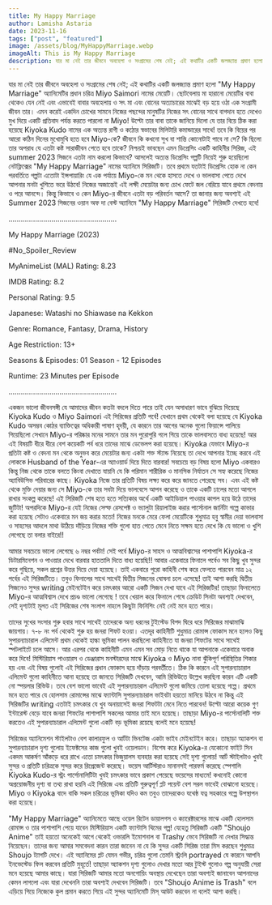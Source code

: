 ```yaml
---
title: My Happy Marriage
author: Lamisha Astaria
date: 2023-11-16
tags: ["post", "featured"]
image: /assets/blog/MyHappyMarriage.webp
imageAlt: This is My Happy Marriage
description: যার মা নেই তার জীবনে অবহেলা ও সংগ্রামের শেষ নেই; এই কথাটির একটি জলজ্যান্ত প্রমাণ হলো "My Happy Marriage" অ্যানিমেটির প্রধান চরিত্র Miyo Saimori নামের মেয়েটি। ছোটবেলায় মা হারানো মেয়েটির
---
```


যার মা নেই তার জীবনে অবহেলা ও সংগ্রামের শেষ নেই; এই কথাটির একটি জলজ্যান্ত প্রমাণ হলো "My Happy Marriage" অ্যানিমেটির প্রধান চরিত্র Miyo Saimori নামের মেয়েটি। ছোটবেলায় মা হারানো মেয়েটির বাবা থেকেও যেন নেই এবং এভাবেই বাবার অবহেলায় ও সৎ মা এবং বোনের অত্যাচারের মাঝেই বড় হয়ে ওঠা এক সংগ্রামী জীবন তার। এমন করেই একদিন চোখের সামনে নিজের পছন্দের মানুষটির নিজের সৎ বোনের সাথে বাগদান হতে দেখেও মুখ দিয়ে একটি প্রতিবাদ পর্যন্ত করতে পারলো না Miyo! উল্টো তার বাবা তাকে জানিয়ে দিলো যে তার বিয়ে ঠিক করা হয়েছে Kiyoka Kudo নামের এক অত্যন্ত রাগী ও কঠোর স্বভাবের মিলিটারি কমান্ডারের সাথে! তবে কি বিয়ের পর আরো কঠিন দিনের মুখোমুখি হতে হবে Miyo-কে? জীবনে কি কখনো সুখ বা শান্তি কোনোটাই পাবে না সে? কি ছিলো তার অপরাধ যে এতটা কষ্ট সারাজীবন পেতে হবে তাকে? 
নিশ্চয়ই ভাবছেন এমন ডিপ্রেসিং একটি কাহিনীর সিরিজ, এই summer 2023 সিজনে এতটা নাম করলো কিভাবে? আসলেই অত্যন্ত ডিপ্রেসিং গল্পটি নিয়েই শুরু হয়েছিলো নেটফ্লিক্সের "My Happy Marriage" নামের অ্যানিমে সিরিজটি। তবে প্রথমে যতটাই ডিপ্রেসিং হোক না কেন পরবর্তিতে গল্পটা এতোটা ইন্সপায়ারিং যে এক পর্যায়ে Miyo-কে মন থেকে হাসতে দেখে ও ভালবাসা পেতে দেখে আপনার মনটা খুশিতে ভরে উঠবে! নিজের অজান্তেই এই লক্ষী মেয়েটার জন্য চোখ ফেটে জল বেরিয়ে যাবে প্রথমে বেদনায় ও পরে আনন্দে। কিন্তু কিভাবে ও কেন Miyo-র জীবনে এতটা বড় পরিবর্তন আসে? তা জানার জন্য অবশ্যই এই Summer 2023 সিজনের ওয়ান অফ দা বেস্ট অ্যানিমে "My Happy Marriage" সিরিজটি দেখতে হবে! 

.....................................................

My Happy Marriage (2023) 

#No_Spoiler_Review 

MyAnimeList (MAL) Rating: 8.23 

IMDB Rating: 8.2 

Personal Rating: 9.5 

Japanese: Watashi no Shiawase na Kekkon 

Genre: Romance, Fantasy, Drama, History 

Age Restriction: 13+ 

Seasons & Episodes: 01 Season - 12 Episodes 

Runtime: 23 Minutes per Episode 

.....................................................

একজন ভালো জীবনসঙ্গী যে আমাদের জীবন কতটা বদলে দিতে পারে তাই যেন অসাধারণ ভাবে বুঝিয়ে দিয়েছে Kiyoka Kudo ও Miyo Saimori এই সিরিজের প্রতিটি পর্বে! যেখানে প্রথম থেকেই বলা হয়েছে যে Kiyoka Kudo অসম্ভব কোঠর ব্যাক্তিত্বের অধিকারী পাষাণ হৃদয়ী, যে কারনে তার আগের অনেক গুলো ফিয়ান্সে পালিয়ে গিয়েছিলো সেখানে Miyo-র পরিষ্কার মনের সামনে তার মন পুরোপুরি গলে গিয়ে তাকে ভালবাসতে বাধ্য হয়েছে! আর এই বিষয়টি ধীরে ধীরে বেশ কয়েকটি পর্ব ধরে তাদের মাঝে ডেভেলপ করা হয়েছে। Kiyoka যেভাবে Miyo-র প্রতিটা কষ্ট ও বেদনা মন থেকে অনুভব করে মেয়েটার জন্য একটা শক্ত স্ট্যান্ড নিয়েছে তা দেখে আপনার ইচ্ছে করবে এই লোককে Husband of the Year-এর অ্যাওয়ার্ড দিয়ে দিতে বারবার! সবচেয়ে বড় বিষয় হলো Miyo একবারও কিন্তু নিজ থেকে তাকে বলতে কিংবা দেখাতে যায়নি যে কি পরিমান শারীরিক ও মানসিক নির্যাতন সে সহ্য করেছে নিজের অ্যাবিউসিভ পরিবারের কাছে। Kiyoka নিজে তার প্রতিটি বিষয় লক্ষ্য করে করে জানতে পেরেছে সব। এবং এই কষ্ট থেকে মুক্তি দেয়ার জন্য সে Miyo-কে তার সবটা দিয়ে ভালবেসে আপন করেছে ও তাকে একটি ঢালের মতো আগলে রাখার সংকল্প করেছে! এই সিরিজটি শেষ হতে হতে সত্যিকার অর্থে একটি আইডিয়াল পাওয়ার কাপল হয়ে উঠে তাদের জুটিটা! অপরদিকে Miyo-র যেই নিজের সেল্ফ রেসপেক্ট ও ভ্যালুটা রিয়ালাইজ করার পার্সোনাল জার্নিটা গল্পে কাভার করা হয়েছে সেটাও একেবারে মন জয় করার মতো! নিজের মনকে মেরে ফেলা মেয়েটিকে শুধুমাত্র হবু স্বামীর দেয়া ভালবাসা ও সাহসের আদলে মাথা উঠিয়ে দাঁড়িয়ে নিজের শক্তি গুলো হাত পেতে মেনে নিতে সক্ষম হতে দেখে কি যে ভালো ও খুশি লেগেছে তা বলার বাইরে!!

আমার সবচেয়ে ভালো লেগেছে ৬ নম্বর পর্বটা! সেই পর্বে Miyo-র সাহস ও আত্মবিশ্বাসের পাশাপাশি Kiyoka-র ডিটারমিনেশন ও পাওয়ার দেখে বারবার হাততালি দিতে বাধ্য হয়েছি!! আবার একেবারে ফিনালে পর্বেও সব কিছু খুব সুন্দর করে গুছিয়ে, সকল প্রশ্নের উত্তর দিয়ে দেয়া হয়েছে। তাই একবারে পুরো কাহিনী শেষ করে ফেলতে পারবেন মাত্র ১২ পর্বের এই সিরিজটিতে। তবুও ফিনালের সাথে সাথেই দ্বিতীয় সিজনের ঘোষনা চলে এসেছে! তাই আশা করছি দ্বিতীয় সিজনেও সুন্দর writing মেইনটেইন করে চমৎকার আরো একটি সিজন দেখা যাবে এই সিরিজটির! তাছাড়া ফিনালেতে Miyo-র আত্মবিশ্বাস দেখে প্রচণ্ড ভালো লেগেছে ! তবে খেয়াল করে ফিনালে শেষে ক্রেডিট সিনটা অবশ্যই দেখবেন, সেই দৃশ্যটাই মূলত এই সিরিজের শেষ সংলাপ নাহলে কিছুটা ফিনিশিং নেই নেই মনে হতে পারে। 

তাদের সুখের সংসার শুরু হবার সাথে সাথেই তাদেরকে অন্য ধরনের টুইস্টেড বিপদ ঘিরে ধরে সিরিজের মাঝামাঝি জায়গায়। ৭-৮ নং পর্ব থেকেই শুরু হয় জনরা শিফট হওয়া। এতদূর কাহিনীটি শুধুমাত্র রোমান্স ফোকাস মনে হলেও কিছু সুপারন্যাচারাল এলিমেন্ট প্রথম থেকেই হাল্কা ভূমিকা পালন করছিলো কাহিনীতে যা জনরা শিফটের সাথে সাথেই স্পটলাইটে চলে আসে। আর এরপর থেকে কাহিনীটি এমন এমন সব মোড় নিতে থাকে যা আপনাকে একেবারে অবাক করে দিবে! মিস্টিরিয়াস পাওয়ারস ও ডেঞ্জারাস মনস্টারদের মাঝে Kiyoka ও Miyo নানা ঝুঁকিপূর্ণ পরিস্থিতির শিকার হয় এবং এই বিষয় গুলোই এই সিরিজের প্রধান ফোকাস হয়ে দাঁড়ায় পরবর্তীতে। ঠিক কি কারনে এই সুপারন্যাচারাল এলিমেন্ট গুলো কাহিনীতে আনা হয়েছে তা জানতে সিরিজটি দেখবেন, আমি রিভিউতে উল্লেখ করছিনা কারন এটি একটি নো স্পয়লার রিভিউ। তবে বেশ ভালো ভাবেই এই সুপারন্যাচারাল এলিমেন্ট গুলো জমিয়ে তোলা হয়েছে গল্পে। প্রথমে মনে হতে পারে যে হোলসাম রোমান্সের মাঝে ফ্যান্টাসি সুপারন্যাচারাল ভাইবটা হয়তো মানিয়ে উঠবে না কিন্তু এই সিরিজটির writing এতটাই চমৎকার যে খুব অনায়াসেই জনরা শিফটটা মেনে নিতে পারবেন! উল্টো আরো কয়েক গুণ ইন্টারেস্ট বেড়ে যাবে জনরা শিফটের পাশাপাশি সকলের আমার তাই মনে হয়েছে। তাছাড়া Miyo-র পার্সোনালিটি শক্ত করতেও এই সুপারন্যাচারাল এলিমেন্ট গুলো একটি বড় ভূমিকা রয়েছে বলেই মনে হয়েছে!

সিরিজের অ্যানিমেশন স্টাইলটাও বেশ কালারফুল ও আর্টটা ভিনটেজ একটা ভাইব মেইনটেইন করে। তাছাড়া অ্যাকশন বা সুপারন্যাচারাল দৃশ্য গুলোয় ইফেক্টসের কাজ গুলো খুবই ওয়েলডান। বিশেষ করে Kiyoka-র যেকোনো ফাইট সিন একদম আকর্ষণ আঁকড়ে ধরে রাখে এতো চমৎকার ভিজুয়ালস ব্যবহার করা হয়েছে সেই দৃশ্য গুলোয়! আর্ট স্টাইলটাও খুবই সুন্দর ও প্রতিটি চরিত্রকে সুন্দর করে রিপ্রেজেন্ট করেছে। ভয়েস আর্টিস্টরাও মানানসই পারফর্ম করেছে স্পেশালি Kiyoka Kudo-র স্ট্রং পার্সোনালিটিটা খুবই চমৎকার ভাবে প্রকাশ পেয়েছে ভয়েসের মাধ্যমে! কখনোই কোনো অপ্রয়োজনীয় দৃশ্য বা তথ্য রাখা হয়নি এই সিরিজে এবং প্রতিটি গুরুত্বপূর্ণ প্লট পয়েন্ট বেশ সরল ভাবেই বোঝানো হয়েছে। Miyo ও Kiyoka বাদে বাকি সকল চরিত্রের ভূমিকা যদিও কম তবুও তাদেরকেও যথেষ্ঠ যত্ন সহকারে গল্পে উপস্থাপন করা হয়েছে। 

"My Happy Marriage" অ্যানিমেতে আছে ওয়েল রিটেন ডায়ালগস ও ক্যারেক্টারসের মাঝে একটি হোলসাম রোমান্স ও তার পাশাপাশি পেয়ে যাবেন মিস্টিরিয়াস একটি ফ্যান্টাসি থিমের গল্প! যেহেতু সিরিজটি একটি "Shoujo Anime" তাই হয়তো অনেকেই আগে থেকেই ওভারলি ইমোশনাল বা Trashy ভেবে সিরিজটি না দেখার সিদ্ধান্ত নিয়েছেন। তাদের জন্য আমার সমবেদনা কারন তারা জানেন না যে কি সুন্দর একটি সিরিজ তারা মিস করছেন শুধুমাত্র Shoujo ট্যাগটি দেখে। এই অ্যানিমের প্লট যেমন গভীর, চরিত্র গুলো তেমনি স্ট্রংলি portrayed যে কারনে আপনি ইনভেস্টেড ফিল করবেন প্রতিটি মুহূর্তে! তাছাড়া অ্যাকশন দৃশ্য গুলোও দেখার মতো আর টুইস্ট গুলোও গল্প অনুযায়ী সেরা মনে হয়েছে আমার কাছে। যারা সিরিজটি আমার মতো অনগোয়িং অবস্থায় দেখেছেন তারা অবশ্যই জানাবেন আপনাদের কেমন লাগলো এবং যারা দেখেননি তারা অবশ্যই দেখবেন সিরিজটি। তবে "Shoujo Anime is Trash" বলে এড়িয়ে গিয়ে নিজেকে কুল প্রমান করতে গিয়ে এই সুন্দর অ্যানিমেটি মিস্ আউট করবেন না বলেই আশা করছি। 
